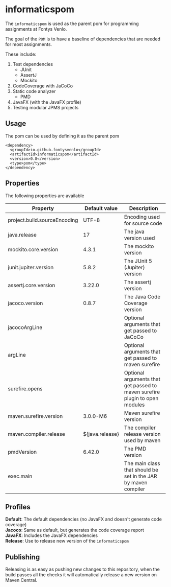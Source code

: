 # informaticspom

The `informaticspom` is used as the parent pom for programming assignments at Fontys Venlo. 

The goal of the `POM` is to have a baseline of dependencies that are needed for most assignments.

These include:

1. Test dependencies
    - JUnit
    - AssertJ
    - Mockito
2. CodeCoverage with JaCoCo
3. Static code analyzer
    - PMD
4. JavaFX (with the JavaFX profile)
5. Testing modular JPMS projects

## Usage

The pom can be used by defining it as the parent pom

```
<dependency>
  <groupId>io.github.fontysvenlo</groupId>
  <artifactId>informaticspom</artifactId>
  <version>0.8</version>
  <type>pom</type>
</dependency>
```

## Properties

The following properties are available

| Property | Default value | Description |
| --- | --- | --- |
| project.build.sourceEncoding | UTF-8 | Encoding used for source code |
| java.release | 17 | The java version used |
| mockito.core.version | 4.3.1 | The mockito version |
| junit.jupiter.version | 5.8.2 | The JUnit 5 (Jupiter) version |
| assertj.core.version | 3.22.0 | The assertj version |
| jacoco.version | 0.8.7 | The Java Code Coverage version |
| jacocoArgLine | | Optional arguments that get passed to JaCoCo |
| argLine | | Optional arguments that get passed to maven surefire |
| surefire.opens | | Optional arguments that get passed to maven surefire plugin to open modules |
| maven.surefire.version | 3.0.0-M6 | Maven surefire version |
| maven.compiler.release | ${java.release} | The compiler release version used by maven |
| pmdVersion | 6.42.0 | The PMD version |
| exec.main | | The main class that should be set in the JAR by maven compiler |

## Profiles

**Default**: The default dependencies (no JavaFX and doesn't generate code coverage)  
**Jacoco**: Same as default, but generates the code coverage report  
**JavaFX**: Includes the JavaFX dependencies  
**Release**: Use to 
release new version of the `informaticspom`

## Publishing

Releasing is as easy as pushing new changes to this repository, when the build passes all the checks it will automatically release a new version on Maven Central.